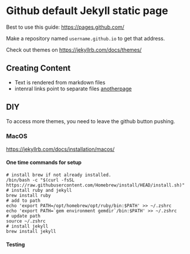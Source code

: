 # Github default Jekyll static page
Best to use this guide: https://pages.github.com/

Make a repository named `username.github.io` to get that address.

Check out themes on https://jekyllrb.com/docs/themes/

## Creating Content

* Text is rendered from markdown files
* intenral links point to separate files [anotherpage](another_page)

## DIY

To access more themes, you need to leave the github button pushing.

### MacOS
https://jekyllrb.com/docs/installation/macos/

#### One time commands for setup
```
# install brew if not already installed.
/bin/bash -c "$(curl -fsSL https://raw.githubusercontent.com/Homebrew/install/HEAD/install.sh)"
# install ruby and jekyll
brew install ruby
# add to path
echo 'export PATH=/opt/homebrew/opt/ruby/bin:$PATH' >> ~/.zshrc
echo 'export PATH=`gem environment gemdir`/bin:$PATH' >> ~/.zshrc
# update path
source ~/.zshrc
# install jekyll
brew install jekyll
```

#### Testing


